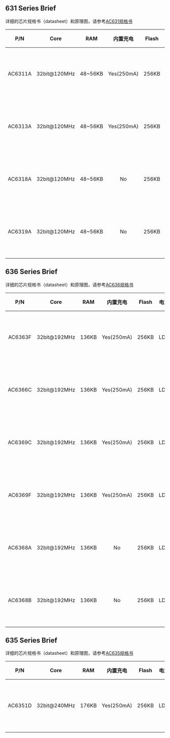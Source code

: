 631 Series Brief
--------------

详细的芯片规格书（datasheet）和原理图，请参考[AC631规格书](./datasheet/AC631N规格书)

|P/N|Core|RAM|内置充电|Flash|电源|功耗|工作电压|工作温度|蓝牙协议|蓝牙版本|蓝牙速率|应用场景|OTA|Package|
|:-------:|:--------:|:-------:|:-------:|:-------:|:-------:|:-------:|:-------:|:-------:|:-------:|:-------:|:-------:|:-------:|:-------:|:-------:|
|AC6311A|32bit@120MHz|48~56KB|Yes(250mA)|256KB|LDO/DCDC|Sleep@30uA<br>Systemoff@1uA<br>TX 0dB@8mA<br>RX@|1.8~5.5V|Min:-40°C<br>Max:85°C|Classic:SDP/RFCOMM/SPP <br> LE:ATT/SM/HOGP/Mesh|SmartReady v5.0|1MbpsPHY <br> 2MbpsPHY <br> CodedPHY |蓝牙防丢/<br>Beacon/<br>蓝牙HID/<br>蓝牙透传<br>|Yes|
|AC6313A|32bit@120MHz|48~56KB|Yes(250mA)|256KB|LDO/DCDC|Sleep@30uA<br>Systemoff@1uA<br>TX 0dB@8mA<br>RX@|1.8~5.5V|Min:-40°C<br>Max:85°C|Classic:SDP/RFCOMM/SPP <br> LE:ATT/SM/HOGP/Mesh|SmartReady v5.0|1MbpsPHY <br> 2MbpsPHY <br> CodedPHY |蓝牙防丢/<br>Beacon/<br>蓝牙HID/<br>蓝牙透传<br>|Yes|
|AC6318A|32bit@120MHz|48~56KB|No        |256KB|LDO|Sleep@30uA<br>Systemoff@1uA<br>TX 0dB@8mA<br>RX@|1.8~3.6V|Min:-40°C<br>Max:85°C|Classic:SDP/RFCOMM/SPP <br> LE:ATT/SM/HOGP/Mesh|SmartReady v5.0|1MbpsPHY <br> 2MbpsPHY <br> CodedPHY |蓝牙防丢/<br>Beacon/<br>蓝牙HID/<br>蓝牙透传<br>|Yes|
|AC6319A|32bit@120MHz|48~56KB|No        |256KB|LDO/DCDC|Sleep@30uA<br>Systemoff@1uA<br>TX 0dB@8mA<br>RX@|1.8~3.6V|Min:-40°C<br>Max:85°C|Classic:SDP/RFCOMM/SPP <br> LE:ATT/SM/HOGP/Mesh|SmartReady v5.0|1MbpsPHY <br> 2MbpsPHY <br> CodedPHY |蓝牙防丢/<br>Beacon/<br>蓝牙HID/<br>蓝牙透传<br>|Yes|




636 Series Brief
--------------

详细的芯片规格书（datasheet）和原理图，请参考[AC636规格书](./datasheet/AC636N规格书)

|P/N|Core|RAM|内置充电|Flash|电源|功耗|工作电压|工作温度|蓝牙协议|蓝牙版本|蓝牙速率|应用场景|OTA|Package|
|:-------:|:--------:|:-------:|:-------:|:-------:|:-------:|:-------:|:-------:|:-------:|:-------:|:-------:|:-------:|:-------:|:-------:|:-------:|
|AC6363F|32bit@192MHz|136KB|Yes(250mA)|256KB|LDO|Sleep@80uA<br>Systemoff@1uA<br>TX 0dB@6.8mA<br>RX@|2.2~5.5V|Min:-40°C<br>Max:85°C|Classic:SDP/RFCOMM/SPP <br> LE:ATT/SM/HOGP/Mesh|SmartReady v5.1|1MbpsPHY <br> 2MbpsPHY <br> CodedPHY |蓝牙防丢/<br>Beacon/<br>蓝牙HID/<br>蓝牙透传<br>|Yes|
|AC6366C|32bit@192MHz|136KB|Yes(250mA)|256KB|LDO|Sleekp@80uA<br>Systemoff@1uA<br>TX 0dB@6.8mA<br>RX@|2.2~5.5V|Min:-40°C<br>Max:85°C|Classic:SDP/RFCOMM/SPP <br> LE:ATT/SM/HOGP/Mesh|SmartReady v5.1|1MbpsPHY <br> 2MbpsPHY <br> CodedPHY |蓝牙防丢/<br>Beacon/<br>蓝牙HID/<br>蓝牙透传<br>|Yes|
|AC6369C|32bit@192MHz|136KB|Yes(250mA)|256KB|LDO|Sleep@80uA<br>Systemoff@1uA<br>TX 0dB@6.8mA<br>RX@|2.2~5.5V|Min:-40°C<br>Max:85°C|Classic:SDP/RFCOMM/SPP <br> LE:ATT/SM/HOGP/Mesh|SmartReady v5.1|1MbpsPHY <br> 2MbpsPHY <br> CodedPHY |蓝牙防丢/<br>Beacon/<br>蓝牙HID/<br>蓝牙透传<br>|Yes|
|AC6369F|32bit@192MHz|136KB|Yes(250mA)|256KB|LDO|Sleep@80uA<br>Systemoff@1uA<br>TX 0dB@6.8mA<br>RX@|2.2~3.6V|Min:-40°C<br>Max:85°C|Classic:SDP/RFCOMM/SPP <br> LE:ATT/SM/HOGP/Mesh|SmartReady v5.1|1MbpsPHY <br> 2MbpsPHY <br> CodedPHY |蓝牙防丢/<br>Beacon/<br>蓝牙HID/<br>蓝牙透传<br>|Yes|
|AC6368A|32bit@192MHz|136KB|No|256KB|LDO|Sleep@80uA<br>Systemoff@1uA<br>TX 0dB@6.8mA<br>RX@|2.2~3.6V|Min:-40°C<br>Max:85°C|Classic:SDP/RFCOMM/SPP <br> LE:ATT/SM/HOGP/Mesh|SmartReady v5.1|1MbpsPHY <br> 2MbpsPHY <br> CodedPHY |蓝牙防丢/<br>Beacon/<br>蓝牙HID/<br>蓝牙透传<br>|Yes|
|AC6368B|32bit@192MHz|136KB|No|256KB|LDO|Sleep@80uA<br>Systemoff@1uA<br>TX 0dB@6.8mA<br>RX@|2.2~5.5V|Min:-40°C<br>Max:85°C|Classic:SDP/RFCOMM/SPP <br> LE:ATT/SM/HOGP/Mesh|SmartReady v5.1|1MbpsPHY <br> 2MbpsPHY <br> CodedPHY |蓝牙防丢/<br>Beacon/<br>蓝牙HID/<br>蓝牙透传<br>|Yes|


635 Series Brief
--------------

详细的芯片规格书（datasheet）和原理图，请参考[AC635规格书](./datasheet/AC635N规格书)

|P/N|Core|RAM|内置充电|Flash|电源|功耗|工作电压|工作温度|蓝牙协议|蓝牙版本|蓝牙速率|应用场景|OTA|Package|
|:-------:|:--------:|:-------:|:-------:|:-------:|:-------:|:-------:|:-------:|:-------:|:-------:|:-------:|:-------:|:-------:|:-------:|:-------:|
|AC6351D|32bit@240MHz|176KB|Yes(250mA)|256KB|LDO|Sleep@150uA<br>Systemoff@1uA<br>TX 0dB@6.8mA<br>RX@|2.2~5.5V|Min:-40°C<br>Max:85°C|Classic:SDP/RFCOMM/SPP <br> LE:ATT/SM/HOGP/Mesh|SmartReady v5.1|1MbpsPHY <br> 2MbpsPHY <br> CodedPHY |蓝牙防丢/<br>Beacon/<br>蓝牙HID/<br>蓝牙透传<br>|Yes|
